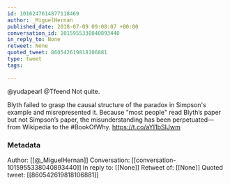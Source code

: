 ```yaml
---
id: 1016247614877118469
author: _MiguelHernan
published_date: 2018-07-09 09:08:07 +00:00
conversation_id: 1015955338040893440
in_reply_to: None
retweet: None
quoted_tweet: 860542619818106881
type: tweet
tags:

---
```


@yudapearl @Tfeend Not quite. 

Blyth failed to grasp the causal structure of the paradox in Simpson's example and misrepresented it. Because "most people" read Blyth’s paper but not Simpson’s paper, the misunderstanding has been perpetuated—from Wikipedia to the #BookOfWhy.
https://t.co/aYI1bSIJwm

### Metadata

Author: [[@_MiguelHernan]]
Conversation: [[conversation-1015955338040893440]]
In reply to: [[None]]
Retweet of: [[None]]
Quoted tweet: [[860542619818106881]]
